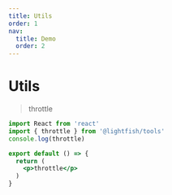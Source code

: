 ```yaml
---
title: Utils
order: 1
nav:
  title: Demo
  order: 2
---
```


# Utils

> throttle

```jsx
import React from 'react'
import { throttle } from '@lightfish/tools'
console.log(throttle)

export default () => {
  return (
    <p>throttle</p>
  )
}
```